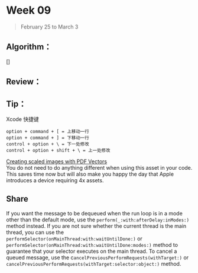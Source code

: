 # Week 09

> February 25 to March 3

## Algorithm：
[]

## Review：

## Tip：
Xcode 快捷键
```
option + command + [ = 上移动一行
option + command + ] = 下移动一行
control + option + \ = 下一处修改
control + option + shift + \ = 上一处修改
```

[Creating scaled images with PDF Vectors](https://useyourloaf.com/blog/creating-scaled-images-with-pdf-vectors/)  
You do not need to do anything different when using this asset in your code.  
This saves time now but will also make you happy the day that Apple introduces a device requiring 4x assets. 

## Share

If you want the message to be dequeued when the run loop is in a mode other than the default mode, use the `perform(_:with:afterDelay:inModes:)` method instead. If you are not sure whether the current thread is the main thread, you can use the `performSelector(onMainThread:with:waitUntilDone:)` or `performSelector(onMainThread:with:waitUntilDone:modes:)` method to guarantee that your selector executes on the main thread. To cancel a queued message, use the c`ancelPreviousPerformRequests(withTarget:)` or `cancelPreviousPerformRequests(withTarget:selector:object:)` method.